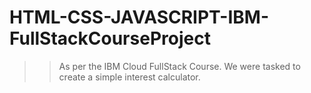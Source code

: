 # HTML-CSS-JAVASCRIPT-IBM-FullStackCourseProject

>> As per the IBM Cloud FullStack Course. We were tasked to create a simple interest calculator. 